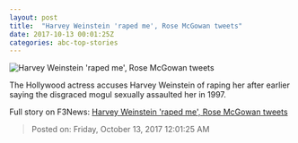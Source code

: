 ```yaml
---
layout: post
title:  "Harvey Weinstein 'raped me', Rose McGowan tweets"
date: 2017-10-13 00:01:25Z
categories: abc-top-stories
---
```


![Harvey Weinstein 'raped me', Rose McGowan tweets](http://www.abc.net.au/news/image/9044896-1x1-700x700.jpg)

The Hollywood actress accuses Harvey Weinstein of raping her after earlier saying the disgraced mogul sexually assaulted her in 1997.


Full story on F3News: [Harvey Weinstein 'raped me', Rose McGowan tweets](http://www.f3nws.com/n/rAHetC)

> Posted on: Friday, October 13, 2017 12:01:25 AM
